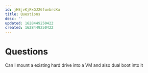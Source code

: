```yaml
---
id: jHEjvKjFxGJ26fuvbrcKu
title: Questions
desc: ''
updated: 1628449250422
created: 1628449250422
---
```

# Questions
Can I mount a existing hard drive into a VM and also dual boot into it
